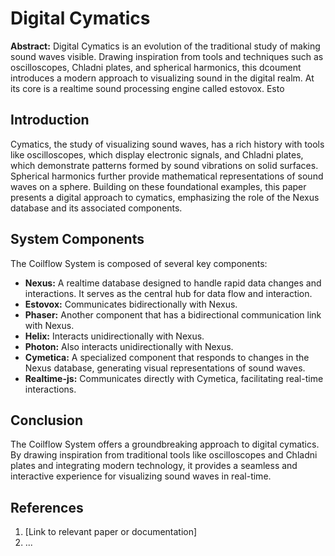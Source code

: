 # Digital Cymatics

**Abstract:** Digital Cymatics is an evolution of the traditional study of making sound waves visible. Drawing inspiration from tools and techniques such as oscilloscopes, Chladni plates, and spherical harmonics, this dcoument introduces a modern approach to visualizing sound in the digital realm. At its core is a realtime sound processing engine called estovox. Esto

## Introduction

Cymatics, the study of visualizing sound waves, has a rich history with tools like oscilloscopes, which display electronic signals, and Chladni plates, which demonstrate patterns formed by sound vibrations on solid surfaces. Spherical harmonics further provide mathematical representations of sound waves on a sphere. Building on these foundational examples, this paper presents a digital approach to cymatics, emphasizing the role of the Nexus database and its associated components.

## System Components

The Coilflow System is composed of several key components:

- **Nexus:** A realtime database designed to handle rapid data changes and interactions. It serves as the central hub for data flow and interaction.
- **Estovox:** Communicates bidirectionally with Nexus.
- **Phaser:** Another component that has a bidirectional communication link with Nexus.
- **Helix:** Interacts unidirectionally with Nexus.
- **Photon:** Also interacts unidirectionally with Nexus.
- **Cymetica:** A specialized component that responds to changes in the Nexus database, generating visual representations of sound waves.
- **Realtime-js:** Communicates directly with Cymetica, facilitating real-time interactions.

## Conclusion

The Coilflow System offers a groundbreaking approach to digital cymatics. By drawing inspiration from traditional tools like oscilloscopes and Chladni plates and integrating modern technology, it provides a seamless and interactive experience for visualizing sound waves in real-time.

## References

1. [Link to relevant paper or documentation]
2. ...
